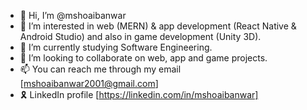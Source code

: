 - 👋 Hi, I’m @mshoaibanwar
- 👀 I’m interested in web (MERN) & app development (React Native & Android Studio) and also in game development (Unity 3D).
- 🌱 I’m currently studying Software Engineering.
- 💞️ I’m looking to collaborate on web, app and game projects.
- 📫 You can reach me through my email [mshoaibanwar2001@gmail.com]
- 🎗️ LinkedIn profile [https://linkedin.com/in/mshoaibanwar]

<!---
mshoaibanwar/mshoaibanwar is a ✨ special ✨ repository because its `README.md` (this file) appears on your GitHub profile.
You can click the Preview link to take a look at your changes.
--->
